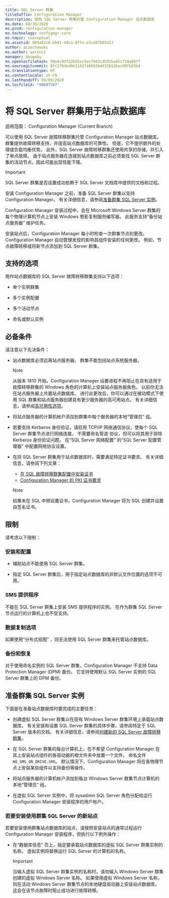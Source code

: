 ```yaml
---
title: SQL Server 群集
titleSuffix: Configuration Manager
description: 使用 SQL Server 群集托管 Configuration Manager 站点数据库
ms.date: 04/30/2020
ms.prod: configuration-manager
ms.technology: configmgr-core
ms.topic: conceptual
ms.assetid: d09a82c6-bbd1-49ca-8ffe-e3ce87b85d33
author: aczechowski
ms.author: aaroncz
manager: dougeby
ms.openlocfilehash: 90e4c0dfd2b55ec5acf943cd591ba45c719a68ff
ms.sourcegitcommit: 8fc1704ed0e1141f46662bdd32b52bec00fb93b4
ms.translationtype: HT
ms.contentlocale: zh-CN
ms.lasthandoff: 09/09/2020
ms.locfileid: "89607507"
---
```

# <a name="use-a-sql-server-cluster-for-the-site-database"></a>将 SQL Server 群集用于站点数据库

适用范围：  Configuration Manager (Current Branch)

可以使用 SQL Server 故障转移群集托管 Configuration Manager 站点数据库。 群集提供故障转移支持，并提高站点数据库的可靠性。 但是，它不提供额外的处理或负载均衡优势。 此外，SQL Server 故障转移群集还使用共享的存储，并引入了单点故障。 由于站点服务器在连接到站点数据库之前必须查找 SQL Server 群集的活动节点，因此可能出现性能下降。  

> [!IMPORTANT]  
> SQL Server 群集是否设置成功依赖于 SQL Server 文档库中提供的文档和过程。  


安装 Configuration Manager 之前，准备 SQL Server 群集以支持 Configuration Manager。 有关详细信息，请参阅[准备群集 SQL Server 实例](#bkmk_prepare)。

Configuration Manager 安装过程中，会在 Microsoft Windows Server 群集的每个物理计算机节点上安装 Windows 卷影复制服务编写器。 此服务支持“备份站点服务器”  维护任务。  

安装站点后，Configuration Manager 每小时检查一次群集节点的更改。 Configuration Manager 自动管理发现的影响其组件安装的任何更改。 例如，节点故障转移或将新节点添加到 SQL Server 群集。  



## <a name="supported-options"></a>支持的选项

用作站点数据库的 SQL Server 故障转移群集支持以下选项：

- 单个实例群集  

- 多个实例配置  

- 多个活动节点  

- 命名或默认实例  



## <a name="prerequisites"></a>必备条件

请注意以下先决条件：  

- 站点数据库必须远离站点服务器。 群集不能包括站点系统服务器。  

    > [!Note]  
    > 从版本 1810 开始，Configuration Manager 设置进程不再阻止在具有适用于故障转移群集的 Windows 角色的计算机上安装站点服务器角色。 以前你无法在站点服务器上共置站点数据库。 进行此更改后，你可以通过在被动模式下使用 SQL 群集和站点服务器创建具有更少服务器的高可用站点。 有关详细信息，请参阅[高可用性选项](high-availability-options.md)。 <!--3607761, fka 1359132-->  

- 将站点服务器的计算机帐户添加到群集中每个服务器的本地“管理员”  组。  

- 若要支持 Kerberos 身份验证，请启用 TCP/IP  网络通信协议，使每个 SQL Server 群集节点进行网络连接。 不需要命名管道  协议，但可以将其用于排除 Kerberos 身份验证问题。 在“SQL Server 网络配置”  的“SQL Server 配置管理器”  中配置网络协议设置。  

- 在将 SQL Server 群集用于站点数据库时，需要满足特定证书要求。 有关详细信息，请参阅下列文章：
  - [在 SQL 故障转移群集配置中安装证书](/sql/database-engine/configure-windows/manage-certificates#provision-failover-cluster-cert)
  - [Configuration Manager 的 PKI 证书要求](../../../plan-design/network/pki-certificate-requirements.md#BKMK_PKIcertificates_for_servers)

  > [!NOTE]
  > 如果未在 SQL 中预设置证书，Configuration Manager 将为 SQL 创建并设置自签名证书。<!-- 7099499 -->

## <a name="limitations"></a>限制

请考虑以下限制：  


### <a name="installation-and-configuration"></a>安装和配置

- 辅助站点不能使用 SQL Server 群集。  

- 指定 SQL Server 群集后，用于指定站点数据库的非默认文件位置的选项不可用。  


### <a name="sms-provider"></a>SMS 提供程序

不能在 SQL Server 群集上安装 SMS 提供程序的实例。 在作为群集 SQL Server 节点运行的计算机上也不受支持。  


### <a name="data-replication-options"></a>数据复制选项

如果使用“分布式视图”  ，则无法使用 SQL Server 群集来托管站点数据库。  


### <a name="backup-and-recovery"></a>备份和恢复

对于使用命名实例的 SQL Server 群集，Configuration Manager 不支持 Data Protection Manager (DPM) 备份。 它支持使用默认 SQL Server 实例的 SQL Server 群集上的 DPM 备份。  



## <a name="prepare-a-clustered-sql-server-instance"></a><a name="bkmk_prepare"></a>准备群集 SQL Server 实例  

下面是在准备站点数据库时要完成的主要任务：

- 创建虚拟 SQL Server 群集以在现有 Windows Server 群集环境上承载站点数据库。 有关安装和设置 SQL Server 群集的具体步骤，请参阅特定于 SQL Server 版本的文档。 有关详细信息，请参阅[创建新的 SQL Server 故障转移群集](/sql/sql-server/failover-clusters/install/create-a-new-sql-server-failover-cluster-setup)。  

- 在 SQL Server 群集的每台计算机上，在不希望 Configuration Manager 在其上安装站点组件的各驱动器的根文件夹中放置一个文件。 命名文件 `NO_SMS_ON_DRIVE.SMS`。 默认情况下，Configuration Manager 将在各物理节点上安装某些组件以支持备份等操作。  

- 将站点服务器的计算机帐户添加到每台 Windows Server 群集节点计算机的本地“管理员”  组。  

- 在虚拟 SQL Server 实例中，将 sysadmin  SQL Server 角色分配给运行 Configuration Manager 安装程序的用户帐户。  


### <a name="to-install-a-new-site-using-a-clustered-sql-server"></a>若要安装使用群集 SQL Server 的新站点  

若要安装使用群集站点数据库的站点，请按照安装站点的通常过程运行 Configuration Manager 安装程序，但执行以下例外操作：  

- 在“数据库信息”  页上，指定要承载站点数据库的虚拟 SQL Server 群集实例的名称。 虚拟实例将替换运行 SQL Server 的计算机的名称。  

    > [!IMPORTANT]  
    > 当输入虚拟 SQL Server 群集实例的名称时，请勿输入 Windows Server 群集创建的虚拟 Windows Server 名称。 如果使用虚拟 Windows Server 名称，则在活动 Windows Server 群集节点的本地硬盘驱动器上安装站点数据库。 这会在该节点故障时阻止成功进行故障转移。